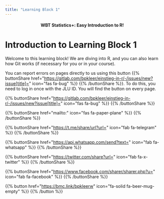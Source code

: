 ```yaml
---
title: "Learning Block 1"
---
```


<h4><center>WBT Statistics+: Easy Introduction to R!</center></h4> 

# Introduction to Learning Block 1

Welcome to this learning block! We are diving into R, and you can also learn how Git works (if necessary for you or in your course).

You can report errors on pages directly to us using this button {{% buttonShare href="https://gitlab.com/bpkleer/einstieg-in-r/-/issues/new?issue[title]=" icon="fas fa-bug" %}} {{% /buttonShare %}}. To do this, you need to log in once with the JLU ID. You will find the button on every page.


{{% buttonShare href="https://gitlab.com/bpkleer/einstieg-in-r/-/issues/new?issue[title]=" icon="fas fa-bug" %}} {{% /buttonShare %}} 

{{% buttonShare href="mailto:" icon="fas fa-paper-plane" %}} {{% /buttonShare %}}

{{% buttonShare href="https://t.me/share/url?url=" icon="fab fa-telegram" %}} {{% /buttonShare %}}

{{% buttonShare href="https://api.whatsapp.com/send?text=" icon="fab fa-whatsapp" %}} {{% /buttonShare %}}

{{% buttonShare href="https://twitter.com/share?url=" icon="fab fa-x-twitter" %}} {{% /buttonShare %}}

{{% buttonShare href="https://www.facebook.com/sharer/sharer.php?u=" icon="fab fa-facebook" %}} {{% /buttonShare %}}

{{% button href="https://bmc.link/bpkleerw" icon="fa-solid fa-beer-mug-empty" %}} {{% /button %}}
